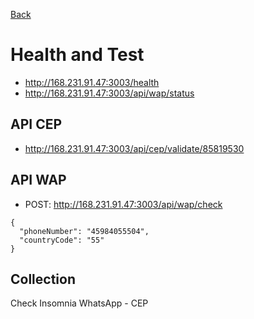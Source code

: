 [Back](../../README.md)

# Health and Test
- http://168.231.91.47:3003/health
- http://168.231.91.47:3003/api/wap/status

## API CEP
- http://168.231.91.47:3003/api/cep/validate/85819530

## API WAP
- POST: http://168.231.91.47:3003/api/wap/check

```
{
  "phoneNumber": "45984055504",
  "countryCode": "55"
}
```

## Collection
Check Insomnia WhatsApp - CEP
